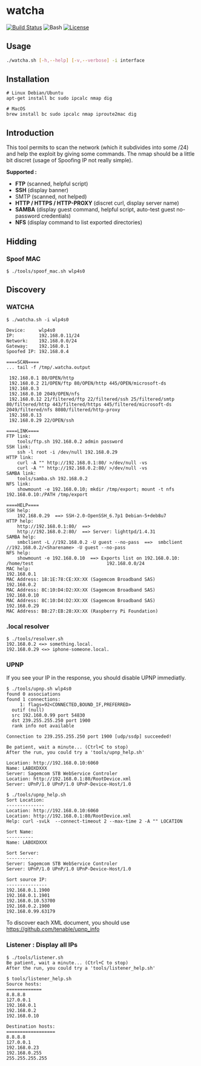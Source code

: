 # watcha

[![Build Status](https://travis-ci.org/nbeguier/watcha.svg?branch=master)](https://travis-ci.org/nbeguier/watcha) ![Bash](https://img.shields.io/badge/bash-grey.svg) [![License](https://img.shields.io/badge/Licence-Apache%202.0-blue.svg)](https://github.com/nbeguier/watcha/blob/master/LICENSE)

## Usage

```bash
./watcha.sh [-h,--help] [-v,--verbose] -i interface
```

## Installation

```
# Linux Debian/Ubuntu
apt-get install bc sudo ipcalc nmap dig

# MacOS
brew install bc sudo ipcalc nmap iproute2mac dig
```

## Introduction

This tool permits to scan the network (which it subdivides into some /24) and help the exploit by giving some commands.
The nmap should be a little bit discret (usage of Spoofing IP not really simple).


**Supported :**

  - **FTP** (scanned, helpful script)
  - **SSH** (display banner)
  - SMTP (scanned, not helped)
  - **HTTP / HTTPS / HTTP-PROXY** (discret curl, display server name)
  - **SAMBA** (display guest command, helpful script, auto-test guest no-password credentials)
  - **NFS** (display command to list exported directories)


## Hidding

### Spoof MAC

```
$ ./tools/spoof_mac.sh wlp4s0
```


## Discovery

### WATCHA

```
$ ./watcha.sh -i wlp4s0

Device:     wlp4s0
IP:         192.168.0.11/24
Network:    192.168.0.0/24
Gateway:    192.168.0.1
Spoofed IP: 192.168.0.4

====SCAN====
... tail -f /tmp/.watcha.output

 192.168.0.1 80/OPEN/http
 192.168.0.2 21/OPEN/ftp 80/OPEN/http 445/OPEN/microsoft-ds
 192.168.0.3
 192.168.0.10 2049/OPEN/nfs
 192.168.0.12 21/filtered/ftp 22/filtered/ssh 25/filtered/smtp 80/filtered/http 443/filtered/https 445/filtered/microsoft-ds 2049/filtered/nfs 8080/filtered/http-proxy
 192.168.0.13
 192.168.0.29 22/OPEN/ssh

====LINK====
FTP link:
    tools/ftp.sh 192.168.0.2 admin password
SSH link:
    ssh -l root -i /dev/null 192.168.0.29
HTTP link:
    curl -A "" http://192.168.0.1:80/ >/dev/null -vs
    curl -A "" http://192.168.0.2:80/ >/dev/null -vs
SAMBA link:
    tools/samba.sh 192.168.0.2
NFS link:
    showmount -e 192.168.0.10; mkdir /tmp/export; mount -t nfs 192.168.0.10:/PATH /tmp/export

====HELP====
SSH help:
    192.168.0.29  ==> SSH-2.0-OpenSSH_6.7p1 Debian-5+deb8u7
HTTP help:
    http://192.168.0.1:80/  ==> 
    http://192.168.0.2:80/  ==> Server: lighttpd/1.4.31
SAMBA help:
    smbclient -L //192.168.0.2 -U guest --no-pass  ==>  smbclient //192.168.0.2/<Sharename> -U guest --no-pass
NFS help:
    showmount -e 192.168.0.10  ==> Exports list on 192.168.0.10:
/home/test                           192.168.0.0/24
MAC help:
192.168.0.1
MAC Address: 18:1E:78:CE:XX:XX (Sagemcom Broadband SAS)
192.168.0.2
MAC Address: 8C:10:D4:D2:XX:XX (Sagemcom Broadband SAS)
192.168.0.10
MAC Address: 8C:10:D4:D2:XX:XX (Sagemcom Broadband SAS)
192.168.0.29
MAC Address: B8:27:EB:28:XX:XX (Raspberry Pi Foundation)
```

### .local resolver

```
$ ./tools/resolver.sh
192.168.0.2 <=> something.local.
192.168.0.29 <=> iphone-someone.local.
```

### UPNP

If you see your IP in the response, you should disable UPNP immediatly.

```
$ ./tools/upnp.sh wlp4s0
found 0 associations
found 1 connections:
     1: flags=92<CONNECTED,BOUND_IF,PREFERRED>
  outif (null)
  src 192.168.0.99 port 54830
  dst 239.255.255.250 port 1900
  rank info not available

Connection to 239.255.255.250 port 1900 [udp/ssdp] succeeded!

Be patient, wait a minute... (Ctrl+C to stop)
After the run, you could try a 'tools/upnp_help.sh'

Location: http://192.168.0.10:6060
Name: LABOXDXXX
Server: Sagemcom STB WebService Controler
Location: http://192.168.0.1:80/RootDevice.xml
Server: UPnP/1.0 UPnP/1.0 UPnP-Device-Host/1.0
```

```
$ ./tools/upnp_help.sh
Sort Location:
--------------
Location: http://192.168.0.10:6060
Location: http://192.168.0.1:80/RootDevice.xml
Help: curl -svLk  --connect-timeout 2 --max-time 2 -A "" LOCATION

Sort Name:
----------
Name: LABOXDXXX

Sort Server:
----------
Server: Sagemcom STB WebService Controler
Server: UPnP/1.0 UPnP/1.0 UPnP-Device-Host/1.0

Sort source IP:
---------------
192.168.0.1.1900
192.168.0.1.1901
192.168.0.10.53700
192.168.0.2.1900
192.168.0.99.63179
```

To discover each XML document, you should use https://github.com/tenable/upnp_info

### Listener : Display all IPs

```
$ ./tools/listener.sh
Be patient, wait a minute... (Ctrl+C to stop)
After the run, you could try a 'tools/listener_help.sh'
```

```
$ tools/listener_help.sh
Source hosts:
=============
8.8.8.8
127.0.0.1
192.168.0.1
192.168.0.2
192.168.0.10

Destination hosts:
==================
8.8.8.8
127.0.0.1
192.168.0.23
192.168.0.255
255.255.255.255
```
